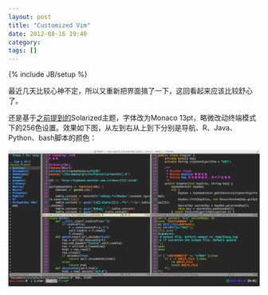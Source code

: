 ```yaml
---
layout: post
title: "Customized Vim"
date: 2012-08-16 19:40
category: 
tags: []
---
```

{% include JB/setup %}

最近几天比较心神不定，所以又重新把界面搞了一下，这回看起来应该比较舒心了。

还是基于[之前提到的](/blog/customize-terminal-on-mac/)Solarized主题，字体改为Monaco 13pt，略微改动终端模式下的256色设置。效果如下图，从左到右从上到下分别是导航、R、Java、Python、bash脚本的颜色：

![Vim界面](/assets/images/20120816_vimtheme.png)

